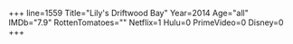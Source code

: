 +++
line=1559
Title="Lily's Driftwood Bay"
Year=2014
Age="all"
IMDb="7.9"
RottenTomatoes=""
Netflix=1
Hulu=0
PrimeVideo=0
Disney=0
+++

